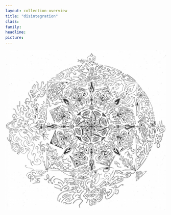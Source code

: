 ```yaml
---
layout: collection-overview
title: "disintegration"
class:	
family:
headline:
picture:
---
```


[![disintegration](/assets/img/mandalas/disintegration-1200w.jpg)](/assets/img/mandalas/disintegration-1200w.jpg)
